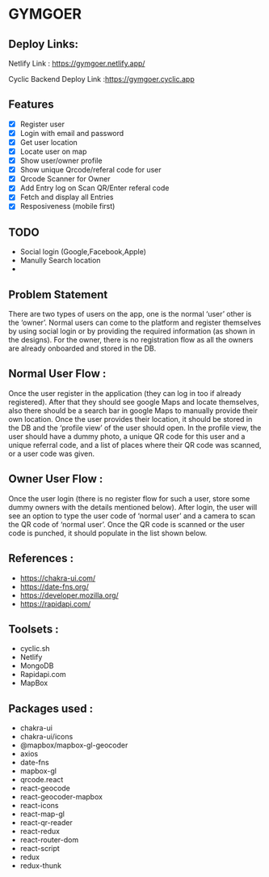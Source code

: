 # GYMGOER
 
 ## Deploy Links:
  Netlify Link : https://gymgoer.netlify.app/

  Cyclic Backend Deploy Link :https://gymgoer.cyclic.app

  ## Features
  - [x] Register user 
  - [x] Login with email and password
  - [x] Get user location
  - [x] Locate user on map
  - [x] Show user/owner profile
  - [x] Show unique Qrcode/referal code for user
  - [x] Qrcode Scanner for Owner
  - [x] Add Entry log on Scan QR/Enter referal code
  - [x] Fetch and display all Entries
  - [x] Resposiveness (mobile first)

  ## TODO
  - Social login (Google,Facebook,Apple)
  - Manully Search location
  - 
## Problem Statement
 There are two types of users on the app, one is the normal
‘user’ other is the ‘owner’. Normal users can come to the platform and register
themselves by using social login or by providing the required information (as
shown in the designs). For the owner, there is no registration flow as all the
owners are already onboarded and stored in the DB.

## Normal User Flow :
Once the user register in the application (they can log in
too if already registered). After that they should see google Maps and locate
themselves, also there should be a search bar in google Maps to manually
provide their own location. Once the user provides their location, it should be
stored in the DB and the ‘profile view’ of the user should open. In the profile
view, the user should have a dummy photo, a unique QR code for this user
and a unique referral code, and a list of places where their QR code was
scanned, or a user code was given.

## Owner User Flow :
Once the user login (there is no register flow for such a user,
store some dummy owners with the details mentioned below). After login, the
user will see an option to type the user code of ‘normal user’ and a camera to
scan the QR code of ‘normal user’. Once the QR code is scanned or the user
code is punched, it should populate in the list shown below.

## References :
- https://chakra-ui.com/
- https://date-fns.org/
- https://developer.mozilla.org/
- https://rapidapi.com/


## Toolsets :
- cyclic.sh
- Netlify
- MongoDB
- Rapidapi.com
- MapBox

## Packages used :
- chakra-ui
- chakra-ui/icons
- @mapbox/mapbox-gl-geocoder
- axios
- date-fns
- mapbox-gl
- qrcode.react
- react-geocode
- react-geocoder-mapbox
- react-icons
- react-map-gl
- react-qr-reader
- react-redux
- react-router-dom
- react-script
- redux
- redux-thunk